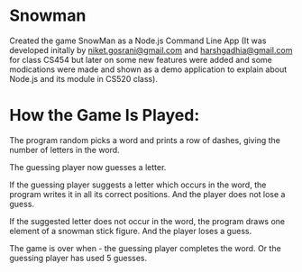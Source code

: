 # Snowman

Created the game SnowMan as a Node.js Command Line App (It was developed initally by niket.gosrani@gmail.com and harshgadhia@gmail.com for class CS454 but later on some new features were added and some modications were made and shown as a demo application to explain about Node.js and its module in CS520 class).

# How the Game Is Played:

The program random picks a word and prints a row of dashes, giving the number of letters in the word.

The guessing player now guesses a letter.

If the guessing player suggests a letter which occurs in the word, the program writes it in all its correct positions. And the player does not lose a guess.

If the suggested letter does not occur in the word, the program draws one element of a snowman stick figure. And the player loses a guess.

The game is over when - the guessing player completes the word. Or the guessing player has used 5 guesses.
